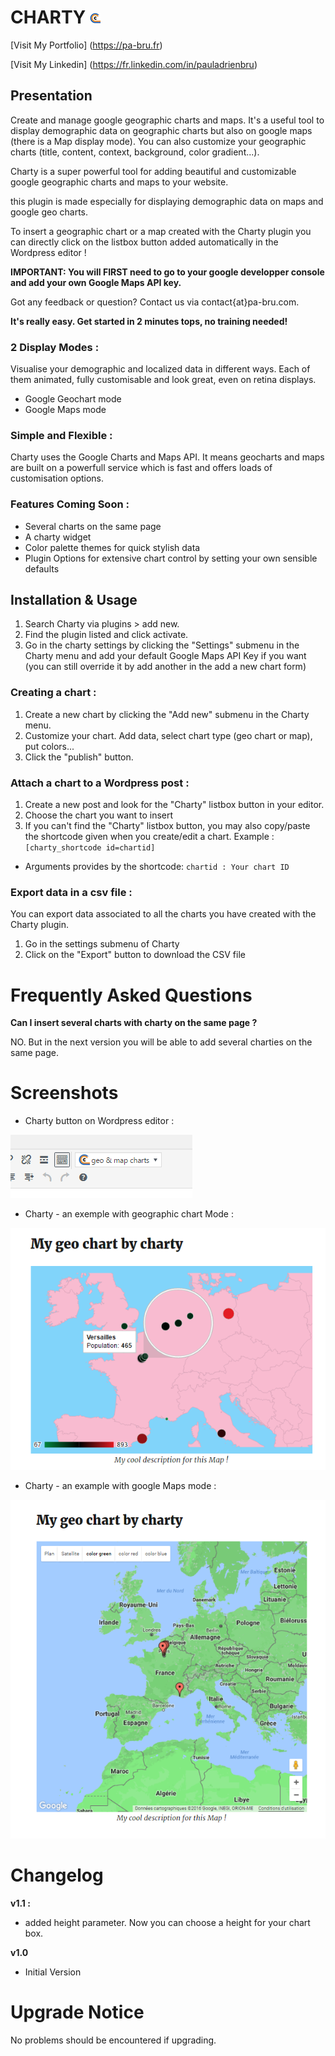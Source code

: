 # CHARTY ![alt tag](assets/charty.png)

[Visit My Portfolio] (https://pa-bru.fr)

[Visit My Linkedin] (https://fr.linkedin.com/in/pauladrienbru)

## Presentation

Create and manage google geographic charts and maps. It's a useful tool to display demographic data on geographic charts but also on google maps (there is a Map display mode).
You can also customize your geographic charts (title, content, context, background, color gradient...).

Charty is a super powerful tool for adding beautiful and customizable google geographic charts and maps to your website. 

this plugin is made especially for displaying demographic data on maps and google geo charts.

To insert a geographic chart or a map created with the Charty plugin you can directly click on the listbox button added automatically in the Wordpress editor !

**IMPORTANT: You will FIRST need to go to your google developper console and add your own Google Maps API key.** 

Got any feedback or question? Contact us via contact{at}pa-bru.com.

**It's really easy. Get started in 2 minutes tops, no training needed!**

### 2 Display Modes :
Visualise your demographic and localized data in different ways. Each of them animated, fully customisable and look great, even on retina displays.
* Google Geochart mode
* Google Maps mode

### Simple and Flexible :
Charty uses the Google Charts and Maps API. It means geocharts and maps are built on a powerfull service which is fast and offers loads of customisation options.

### Features Coming Soon :
* Several charts on the same page
* A charty widget
* Color palette themes for quick stylish data
* Plugin Options for extensive chart control by setting your own sensible defaults

## Installation & Usage

1. Search Charty via plugins > add new.
2. Find the plugin listed and click activate.
3. Go in the charty settings by clicking the "Settings" submenu in the Charty menu and add your default Google Maps API Key if you want (you can still override it by add another in the add a new chart form)

### Creating a chart :

1. Create a new chart by clicking the "Add new" submenu in the Charty menu.
2. Customize your chart. Add data, select chart type (geo chart or map), put colors...
3. Click the "publish" button.

### Attach a chart to a Wordpress post :

1. Create a new post and look for the "Charty" listbox button in your editor.
2. Choose the chart you want to insert
3. If you can't find the "Charty" listbox button, you may also copy/paste the shortcode given when you create/edit a chart. Example : `[charty_shortcode id=chartid]`
  * Arguments provides by the shortcode:
  `chartid : Your chart ID`

### Export data in a csv file :

You can export data associated to all the charts you have created with the Charty plugin.
1. Go in the settings submenu of Charty
2. Click on the "Export" button to download the CSV file

Frequently Asked Questions
===========

**Can I insert several charts with charty on the same page ?**

NO. But in the next version you will be able to add several charties on the same page.

Screenshots
===========

- Charty button on Wordpress editor :

![alt tag](assets/screenshot-1.png)

- Charty - an exemple with geographic chart Mode :

![alt tag](assets/screenshot-2.png)

- Charty - an example with google Maps mode :

![alt tag](assets/screenshot-3.png)

Changelog
===========
**v1.1 :**
* added height parameter. Now you can choose a height for your chart box.

**v1.0**
* Initial Version

Upgrade Notice
===========
No problems should be encountered if upgrading.
